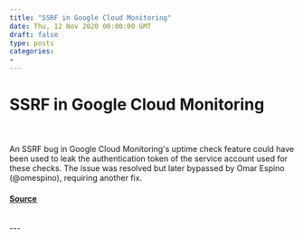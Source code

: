 ```yaml
---
title: "SSRF in Google Cloud Monitoring"
date: Thu, 12 Nov 2020 00:00:00 GMT
draft: false
type: posts
categories: 
- 
---
```

# SSRF in Google Cloud Monitoring

<br/>

<br/>
An SSRF bug in Google Cloud Monitoring's uptime check feature could have been used to leak the authentication token of the service account used for these checks. The issue was resolved but later bypassed by Omar Espino (@omespino), requiring another fix.

#### [Source](https://www.cloudvulndb.org/ssrf-in-google-cloud-monitoring)

<br/>
---
